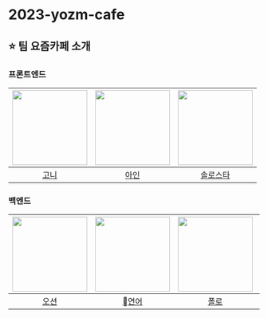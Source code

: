 # 2023-yozm-cafe

## ⭐️ 팀 요즘카페 소개
### 프론트엔드
|<img src="https://avatars.githubusercontent.com/u/122500517?v=4" width="150" height="150">|<img src ="https://avatars.githubusercontent.com/u/95906910?v=4)" width="150" height="150">|<img src ="https://avatars.githubusercontent.com/u/20203944?v=4)" width="150" height="150">
|:-:|:-:|:-:|
|[고니](https://github.com/jeongwusi)|[아인](https://github.com/geuntaek1013)|[솔로스타](https://github.com/solo5star)
### 백엔드
|<img src="https://avatars.githubusercontent.com/u/86547109?v=4" width="150" height="150">|<img src ="https://avatars.githubusercontent.com/u/93072571?v=4)" width="150" height="150">|<img src ="https://avatars.githubusercontent.com/u/96301958?v=4)" width="150" height="150">|<img src ="https://avatars.githubusercontent.com/u/96762301?v=4)" width="150" height="150">
|:-:|:-:|:-:|:-:|
|[오션](https://github.com/donghae-kim)|[연어](https://github.com/nuyh99)|[폴로](https://github.com/green-kong)|[도치](https://github.com/hum02)|
